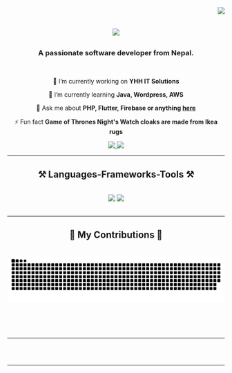 <img align="right" src="https://visitor-badge.laobi.icu/badge?page_id=Sajeet07.Sajeet07" />

<h1 align="center">
    <img src="https://readme-typing-svg.herokuapp.com/?font=Righteous&size=35&center=true&vCenter=true&width=500&height=70&duration=4000&lines=Hi+There!+👋;+I'm+Sajeet+Gurung!;" />
</h1>

<h3 align="center">A passionate software developer from Nepal.</h3>

<br/>

<div align="center">
 
 🔭 I’m currently working on **YHH IT Solutions**
 
 🌱 I’m currently learning **Java, Wordpress, AWS**

💬 Ask me about **PHP, Flutter, Firebase or anything [here](https://github.com/Sajeet07/Sajeet07/issues)**

⚡ Fun fact **Game of Thrones Night's Watch cloaks are made from Ikea rugs**

 </div>
 
<div align="center"> 
  <a href="mailto:sajitgurung829@gmail.com">
    <img src="https://img.shields.io/badge/Gmail-333333?style=for-the-badge&logo=gmail&logoColor=red" />
  </a>
  <a href="https://stackoverflow.com/users/22051889/sajeet-gurung-sg" target="_blank">
    <img src="https://img.shields.io/badge/StackOverFlow-0077B5?style=for-the-badge&logo=linkedin&logoColor=white" target="_blank" />
  </a>
  <!-- <a href="https://salesp07.github.io" target="_blank">
     <img src="https://img.shields.io/badge/Portfolio-FF5722?style=for-the-badge&logo=todoist&logoColor=white" target="_blank" /> 
  </a> -->
</div>

 <hr/>
 
<h2 align="center">⚒️ Languages-Frameworks-Tools ⚒️</h2>
<br/>
<div align="center">
    <img src="https://skillicons.dev/icons?i=bootstrap,mui,html,css,vscode,github,figma,tailwind,git" />
    <img src="https://skillicons.dev/icons?i=java,firebase,flutter,js,mysql,c,wordpress,php" /><br>
</div>

<br/>
<hr/>

<div align="center">
  <h2>🐍 My Contributions 🐍</h2>
  <br>
  <img alt="snake eating my contributions" src="https://raw.githubusercontent.com/Sajeet07/Sajeet07/output/github-contribution-grid-snake.svg" />
  
  <br/><br/><br/>
</div>

<hr/>




<br/><br/>

<hr/>

<br/>


<br/>
